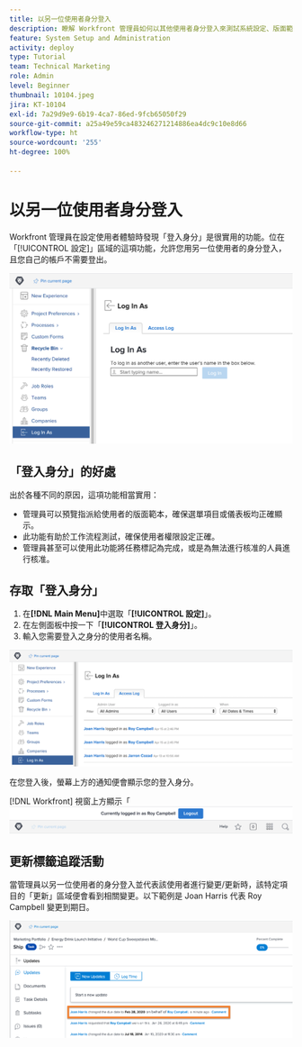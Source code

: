 ```yaml
---
title: 以另一位使用者身分登入
description: 瞭解 Workfront 管理員如何以其他使用者身分登入來測試系統設定、版面範本、報告等。
feature: System Setup and Administration
activity: deploy
type: Tutorial
team: Technical Marketing
role: Admin
level: Beginner
thumbnail: 10104.jpeg
jira: KT-10104
exl-id: 7a29d9e9-6b19-4ca7-86ed-9fcb65050f29
source-git-commit: a25a49e59ca483246271214886ea4dc9c10e8d66
workflow-type: ht
source-wordcount: '255'
ht-degree: 100%

---
```


# 以另一位使用者身分登入

Workfront 管理員在設定使用者體驗時發現「登入身分」是很實用的功能。位在「[!UICONTROL 設定]」區域的這項功能，允許您用另一位使用者的身分登入，且您自己的帳戶不需要登出。

![[!UICONTROL 登入身分]頁面，位於[!UICONTROL 設定]區域](assets/admin-fund-log-in-as-1.png)

## 「登入身分」的好處

出於各種不同的原因，這項功能相當實用：

* 管理員可以預覽指派給使用者的版面範本，確保選單項目或儀表板均正確顯示。
* 此功能有助於工作流程測試，確保使用者權限設定正確。
* 管理員甚至可以使用此功能將任務標記為完成，或是為無法進行核准的人員進行核准。

## 存取「登入身分」

1. 在&#x200B;**[!DNL Main Menu]**&#x200B;中選取「**[!UICONTROL 設定]**」。
1. 在左側面板中按一下「**[!UICONTROL 登入身分]**」。
1. 輸入您需要登入之身分的使用者名稱。

![[!UICONTROL 存取記錄]標籤，位於[!UICONTROL 登入身分]頁面](assets/admin-fund-log-in-as-3.png)

在您登入後，螢幕上方的通知便會顯示您的登入身分。

[!DNL Workfront] 視窗上方顯示「![[!UICONTROL 目前登入身分]」訊息](assets/admin-fund-log-in-as-2.png)

## 更新標籤追蹤活動

當管理員以另一位使用者的身分登入並代表該使用者進行變更/更新時，該特定項目的「更新」區域便會看到相關變更。以下範例是 Joan Harris 代表 Roy Campbell 變更到期日。

![[!UICONTROL 更新]區段](assets/admin-fund-log-in-as-4.png)
